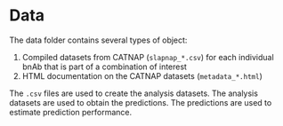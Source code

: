 # Data

The data folder contains several types of object:
1. Compiled datasets from CATNAP (`slapnap_*.csv`) for each individual bnAb that is part of a combination of interest
2. HTML documentation on the CATNAP datasets (`metadata_*.html`)

The `.csv` files are used to create the analysis datasets. The analysis datasets are used to obtain the predictions. The predictions are used to estimate prediction performance.